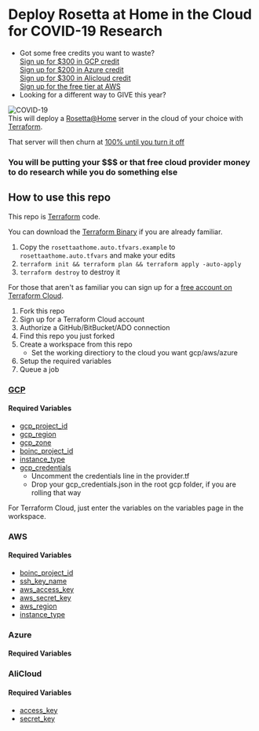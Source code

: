 # Deploy Rosetta at Home in the Cloud for COVID-19 Research

- Got some free credits you want to waste?<br>
[Sign up for $300 in GCP credit](https://cloud.google.com/free)<br>
[Sign up for $200 in Azure credit](https://azure.microsoft.com/en-us/free/)<br>
[Sign up for $300 in Alicloud credit](https://www.alibabacloud.com/campaign/free-trial)<br>
[Sign up for the free tier at AWS](https://aws.amazon.com/free/)<br>
- Looking for a different way to GIVE this year?

![COVID-19](https://dp9bxf2pat5uz.cloudfront.net/wp-content/uploads/CoVid-19_1080p_c_NW.jpg)
<br>
This will deploy a [Rosetta@Home](http://boinc.bakerlab.org/rosetta) server in the cloud of your choice with [Terraform](https://www.terraform.io/).

That server will then churn at [100% until you turn it off](http://boinc.bakerlab.org/rosetta)

### You will be putting your $$$ or that free cloud provider money to do research while you do something else

## How to use this repo
This repo is [Terraform](https://www.terraform.io/) code.

You can download the [Terraform Binary](https://www.terraform.io/downloads.html) if you are already familiar.
1. Copy the ```rosettaathome.auto.tfvars.example``` to ```rosettaathome.auto.tfvars``` and make your edits
1. ```terraform init && terraform plan && terraform apply -auto-apply```
1. ```terraform destroy``` to destroy it


For those that aren't as familiar you can sign up for a [free account on Terraform Cloud](https://app.terraform.io/signup/account).
1. Fork this repo
1. Sign up for a Terraform Cloud account
1. Authorize a GitHub/BitBucket/ADO connection
1. Find this repo you just forked
1. Create a workspace from this repo
   * Set the working directiory to the cloud you want gcp/aws/azure
1. Setup the required variables
1. Queue a job

### [GCP](https://console.cloud.google.com/)
#### Required Variables
* [gcp_project_id](https://support.google.com/googleapi/answer/7014113?hl=en)
* [gcp_region](https://cloud.google.com/compute/docs/regions-zones/)
* [gcp_zone](https://cloud.google.com/compute/docs/regions-zones/)
* [boinc_project_id](https://boinc.berkeley.edu/wiki/Boinccmd_tool)
* [instance_type](https://cloud.google.com/compute/docs/machine-types)
* [gcp_credentials](https://cloud.google.com/docs/authentication/getting-started)
    * Uncomment the credentials line in the provider.tf 
    * Drop your gcp_credentials.json in the root gcp folder, if you are rolling that way

For Terraform Cloud, just enter the variables on the variables page in the workspace.

### AWS
#### Required Variables
* [boinc_project_id](https://boinc.berkeley.edu/wiki/Boinccmd_tool)
* [ssh_key_name](https://docs.aws.amazon.com/AWSEC2/latest/UserGuide/ec2-key-pairs.html)
* [aws_access_key](https://aws.amazon.com/blogs/security/wheres-my-secret-access-key/)
* [aws_secret_key](https://aws.amazon.com/blogs/security/wheres-my-secret-access-key/)
* [aws_region](https://docs.aws.amazon.com/AWSEC2/latest/UserGuide/using-regions-availability-zones.html)
* [instance_type](https://aws.amazon.com/ec2/instance-types/)


### Azure
#### Required Variables




### AliCloud
#### Required Variables
* [access_key](https://www.alibabacloud.com/help/doc-detail/29009.htm)
* [secret_key](https://www.alibabacloud.com/help/doc-detail/29009.htm)
